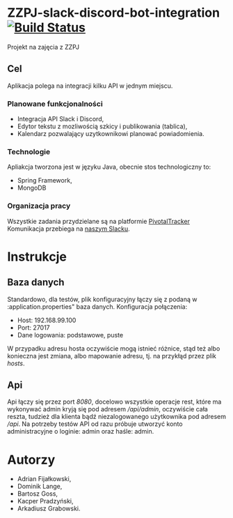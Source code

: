 # ZZPJ-slack-discord-bot-integration [![Build Status](https://travis-ci.org/adinef/ZZPJ-bot-site.svg?branch=master)](https://travis-ci.org/adinef/ZZPJ-bot-site)
Projekt na zajęcia z ZZPJ
## Cel
Aplikacja polega na integracji kilku API w jednym miejscu.
### Planowane funkcjonalności
- Integracja API Slack i Discord,
- Edytor tekstu z mozliwością szkicy i publikowania (tablica),
- Kalendarz pozwalający uzytkownikowi planować powiadomienia.

### Technologie
Apliakcja tworzona jest w języku Java, obecnie stos technologiczny to:
- Spring Framework,
- MongoDB

### Organizacja pracy
Wszystkie zadania przydzielane są na platformie [PivotalTracker](https://www.pivotaltracker.com/projects/2336446/)
Komunikacja przebiega na [naszym Slacku](http://zzpj-2019.slack.com).

# Instrukcje
## Baza danych
Standardowo, dla testów, plik konfiguracyjny łączy się z podaną w :application.properties" baza danych.
Konfiguracja połączenia:
- Host: 192.168.99.100
- Port: 27017
- Dane logowania: podstawowe, puste

W przypadku adresu hosta oczywiście mogą istnieć różnice, stąd też albo konieczna jest zmiana,
albo mapowanie adresu, tj. na przykłąd przez plik *hosts*.

## Api
Api łączy się przez port *8080*, docelowo wszystkie operacje rest, które ma wykonywać admin kryją się pod adresem */api/admin*, oczywiście cała reszta, tudzież dla klienta bądź niezalogowanego użytkownika pod adresem */api*.
Na potrzeby testów API od razu próbuje utworzyć konto administracyjne o loginie: admin oraz haśle: admin.
# Autorzy
- Adrian Fijałkowski,
- Dominik Lange, 
- Bartosz Goss,
- Kacper Pradzyński,
- Arkadiusz Grabowski.
